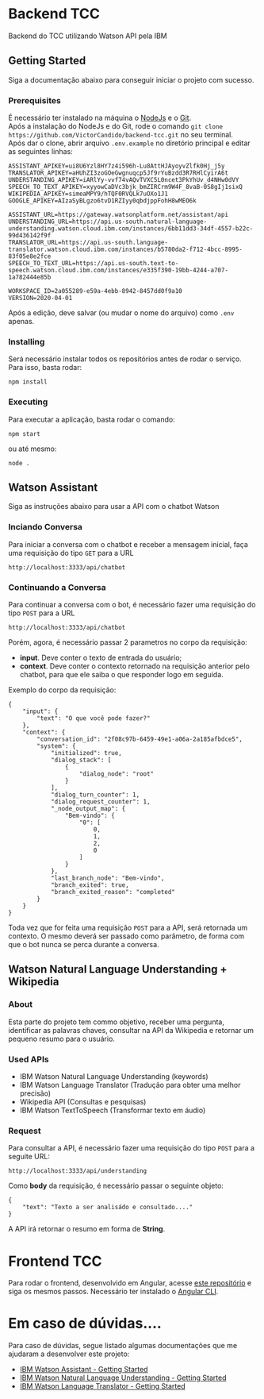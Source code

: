 # Backend TCC
Backend do TCC utilizando Watson API pela IBM
## Getting Started
Siga a documentação abaixo para conseguir iniciar o projeto com sucesso.
### Prerequisites
É necessário ter instalado na máquina o [NodeJs](https://nodejs.org/en/) e o [Git](https://git-scm.com/).
<br/>
Após a instalação do NodeJs e do Git, rode o comando `git clone https://github.com/VictorCandido/backend-tcc.git` no seu terminal.
<br/>
Após dar o clone, abrir arquivo `.env.example` no diretório principal e editar as seguintes linhas:
```
ASSISTANT_APIKEY=ui8U6Yzl8HY7z4i596h-Lu8AttHJAyoyvZlfk0Hj_j5y
TRANSLATOR_APIKEY=aHUhZI3zoGOeGwgnuqcp5Jf9rYuBzdd3R7RHlCyirA6t
UNDERSTANDING_APIKEY=iARlYy-vvf74vAQvTVXC5L0ncet3PkYhUv_d4NHw0dVY
SPEECH_TO_TEXT_APIKEY=xyyowCaDVc3bjk_bmZIRCrm9W4F_8vaB-0S8gIj1sixQ
WIKIPEDIA_APIKEY=simeaMPY9/hTQF0RVQLk7uOXo1J1
GOOGLE_APIKEY=AIzaSyBLgzo6tvD1RZIyy0qbdjppFohH8wMEO6k

ASSISTANT_URL=https://gateway.watsonplatform.net/assistant/api
UNDERSTANDING_URL=https://api.us-south.natural-language-understanding.watson.cloud.ibm.com/instances/6bb11dd3-34df-4557-b22c-99d436142f9f
TRANSLATOR_URL=https://api.us-south.language-translator.watson.cloud.ibm.com/instances/b5780da2-f712-4bcc-8995-83f05e8e2fce
SPEECH_TO_TEXT_URL=https://api.us-south.text-to-speech.watson.cloud.ibm.com/instances/e335f390-19bb-4244-a707-1a782444e85b

WORKSPACE_ID=2a055289-e59a-4ebb-8942-8457dd0f9a10
VERSION=2020-04-01
```
Após a edição, deve salvar (ou mudar o nome do arquivo) como `.env` apenas.
### Installing
Será necessário instalar todos os repositórios antes de rodar o serviço. Para isso, basta rodar:
```
npm install
```
### Executing
Para executar a aplicação, basta rodar o comando:
```
npm start
```
ou até mesmo:
```
node .
```
## Watson Assistant
Siga as instruções abaixo para usar a API com o chatbot Watson
### Inciando Conversa
Para iniciar a conversa com o chatbot e receber a mensagem inicial, faça uma requisição do tipo `GET` para a URL
```
http://localhost:3333/api/chatbot
```
### Continuando a Conversa
Para continuar a conversa com o bot, é necessário fazer uma requisição do tipo `POST` para a URL
```
http://localhost:3333/api/chatbot
```
Porém, agora, é necessário passar 2 parametros no corpo da requisição:
* **input**. Deve conter o texto de entrada do usuário;
* **context**. Deve conter o contexto retornado na requisição anterior pelo chatbot, para que ele saiba o que responder logo em seguida.

Exemplo do corpo da requisição:
```
{
	"input": {
		"text": "O que você pode fazer?"
	},
	"context": {
        "conversation_id": "2f08c97b-6459-49e1-a06a-2a185afbdce5",
        "system": {
            "initialized": true,
            "dialog_stack": [
                {
                    "dialog_node": "root"
                }
            ],
            "dialog_turn_counter": 1,
            "dialog_request_counter": 1,
            "_node_output_map": {
                "Bem-vindo": {
                    "0": [
                        0,
                        1,
                        2,
                        0
                    ]
                }
            },
            "last_branch_node": "Bem-vindo",
            "branch_exited": true,
            "branch_exited_reason": "completed"
        }
    }
}
```
Toda vez que for feita uma requisição `POST` para a API, será retornada um contexto. O mesmo deverá ser passado como parâmetro, de forma com que o bot nunca se perca durante a conversa.
## Watson Natural Language Understanding + Wikipedia
### About
Esta parte do projeto tem commo objetivo, receber uma pergunta, identificar as palavras chaves, consultar na API da Wikipedia e retornar um pequeno resumo para o usuário.
### Used APIs
- IBM Watson Natural Language Understanding (keywords)
- IBM Watson Language Translator (Tradução para obter uma melhor precisão)
- Wikipedia API (Consultas e pesquisas)
- IBM Watson TextToSpeech (Transformar texto em áudio)
### Request
Para consultar a API, é necessário fazer uma requisição do tipo `POST` para a seguite URL:
```
http://localhost:3333/api/understanding
```
Como **body** da requisição, é necessário passar o seguinte objeto:
```
{
	"text": "Texto a ser analisádo e consultado...."
}
```
A API irá retornar o resumo em forma de **String**.
# Frontend TCC
Para rodar o frontend, desenvolvido em Angular, acesse [este repositório](https://github.com/VictorCandido/chatbot-tcc) e siga os mesmos passos. Necessário ter instalado o [Angular CLI](https://cli.angular.io/).

# Em caso de dúvidas....
Para caso de dúvidas, segue listado algumas documentações que me ajudaram a desenvolver este projeto:
- [IBM Watson Assistant - Getting Started](https://cloud.ibm.com/docs/assistant?topic=assistant-getting-started)
- [IBM Watson Natural Language Understanding - Getting Started](https://cloud.ibm.com/docs/natural-language-understanding?topic=natural-language-understanding-getting-started)
- [IBM Watson Language Translator - Getting Started](https://cloud.ibm.com/docs/language-translator/getting-started.html)
